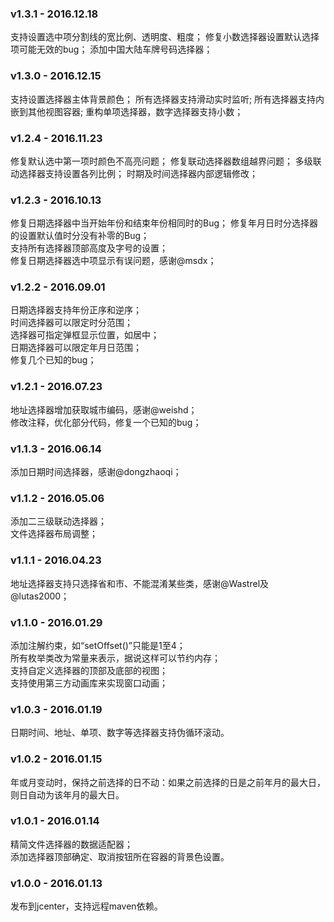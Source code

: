 ### v1.3.1 - 2016.12.18
支持设置选中项分割线的宽比例、透明度、粗度；
修复小数选择器设置默认选择项可能无效的bug；
添加中国大陆车牌号码选择器；
### v1.3.0 - 2016.12.15
支持设置选择器主体背景颜色；
所有选择器支持滑动实时监听;
所有选择器支持内嵌到其他视图容器;
重构单项选择器，数字选择器支持小数；
### v1.2.4 - 2016.11.23
修复默认选中第一项时颜色不高亮问题；
修复联动选择器数组越界问题；
多级联动选择器支持设置各列比例；
时期及时间选择器内部逻辑修改；
### v1.2.3 - 2016.10.13
修复日期选择器中当开始年份和结束年份相同时的Bug；
修复年月日时分选择器的设置默认值时分没有补零的Bug；   
支持所有选择器顶部高度及字号的设置；   
修复日期选择器选中项显示有误问题，感谢@msdx；   
### v1.2.2 - 2016.09.01
日期选择器支持年份正序和逆序；   
时间选择器可以限定时分范围；   
选择器可指定弹框显示位置，如居中；   
日期选择器可以限定年月日范围；   
修复几个已知的bug；   
### v1.2.1 - 2016.07.23
地址选择器增加获取城市编码，感谢@weishd；   
修改注释，优化部分代码，修复一个已知的bug；   
### v1.1.3 - 2016.06.14
添加日期时间选择器，感谢@dongzhaoqi；   
### v1.1.2 - 2016.05.06   
添加二三级联动选择器；   
文件选择器布局调整；   
### v1.1.1 - 2016.04.23   
地址选择器支持只选择省和市、不能混淆某些类，感谢@Wastrel及@lutas2000；   
### v1.1.0 - 2016.01.29   
添加注解约束，如“setOffset()”只能是1至4；   
所有枚举类改为常量来表示，据说这样可以节约内存；   
支持自定义选择器的顶部及底部的视图；   
支持使用第三方动画库来实现窗口动画；   
### v1.0.3 - 2016.01.19   
日期时间、地址、单项、数字等选择器支持伪循环滚动。   
### v1.0.2 - 2016.01.15   
年或月变动时，保持之前选择的日不动：如果之前选择的日是之前年月的最大日，则日自动为该年月的最大日。   
### v1.0.1 - 2016.01.14   
精简文件选择器的数据适配器；   
添加选择器顶部确定、取消按钮所在容器的背景色设置。   
### v1.0.0 - 2016.01.13   
发布到jcenter，支持远程maven依赖。   
